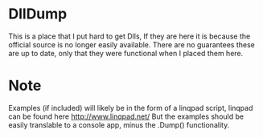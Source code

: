 # DllDump
This is a place that I put hard to get Dlls, If they are here it is because the official source is no longer easily available.  There are no guarantees these are up to date, only that they were functional when I placed them here.

# Note
Examples (if included) will likely be in the form of a linqpad script, linqpad can be found here http://www.linqpad.net/ 
But the examples should be easily translable to a console app, minus the .Dump() functionality. 